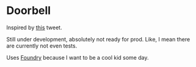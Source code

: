# Doorbell

Inspired by [this](https://twitter.com/_Dave__White_/status/1476277812344483841) tweet.

Still under development, absolutely not ready for prod. Like, I mean there are currently not even tests.

Uses [Foundry](https://github.com/gakonst/foundry) because I want to be a cool kid some day.